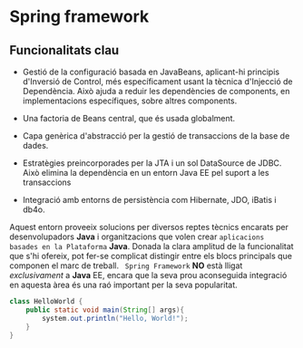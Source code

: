 # Spring framework  

## Funcionalitats clau  

* Gestió de la configuració basada en JavaBeans, aplicant-hi principis d'Inversió de Control, més específicament usant la tècnica d'Injecció de Dependència. Això ajuda a reduir les dependències de components, en implementacions específiques, sobre altres components.  
  
* Una factoria de Beans central, que és usada globalment.  

* Capa genèrica d'abstracció per la gestió de transaccions de la base de dades.  

* Estratègies preincorporades per la JTA i un sol DataSource de JDBC. Això elimina la dependència en un entorn Java EE pel suport a les transaccions  

* Integració amb entorns de persistència com Hibernate, JDO, iBatis i db4o.  

Aquest entorn proveeix solucions per diversos reptes
 tècnics encarats per desenvolupadors **Java**
 i organitzacions que volen crear ```aplicacions basades en la Plataforma``` **Java**.
 Donada la clara amplitud de la funcionalitat que s'hi ofereix, pot fer-se complicat distingir entre els blocs
 principals que componen el marc de treball.
``` Spring Framework``` **NO** està lligat *exclusivament* a **Java** EE, 
encara que la seva prou aconseguida integració en aquesta àrea és una raó important
 per la seva popularitat.


```java
class HelloWorld {
	public static void main(String[] args){
		system.out.println("Hello, World!");
	}
}
```
